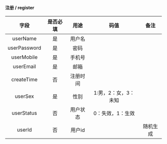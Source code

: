 #### 注册   / register 

|     字段     | 是否必填 |   用途   |         码值         |   备注   |
| :----------: | :------: | :------: | :------------------: | :------: |
|   userName   |    是    |  用户名  |                      |          |
| userPassword |    是    |   密码   |                      |          |
|  userMobile  |    是    |  手机号  |                      |          |
|  userEmail   |    是    |   邮箱   |                      |          |
|  createTime  |    否    | 注册时间 |                      |          |
|   userSex    |    是    |   性别   | 1:男，2：女，3：未知 |          |
|  userStatus  |    否    | 用户状态 |   0：失效，1：生效   |          |
|    userId    |    否    |  用户id  |                      | 随机生成 |



